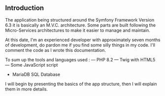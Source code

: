 ## Introduction


The application being structured around the Symfony Framework Version 6.3 it is basically an M.V.C. architecture.
Some parts are built following the Micro-Services architectures to make it easier to manage and maintain. 

At this date, I'm an experienced developer with approximately seven months of development, do pardon me if you find some silly things in my code.
I'll comment the code as I wrote this documentation.  

To sum up the tools and languages used  : 
— PHP 8.2 
— Twig with HTML5
— Some JavaScript script
- MariaDB SQL Database

I will begin by presenting the basics of the app structure, then I will explain them in more details. 

